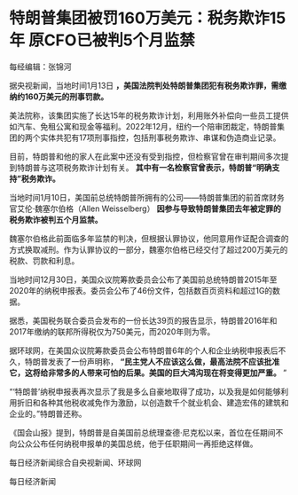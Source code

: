 # 特朗普集团被罚160万美元：税务欺诈15年 原CFO已被判5个月监禁

每经编辑：张锦河

据央视新闻，当地时间1月13日 **，美国法院判处特朗普集团犯有税务欺诈罪，需缴纳约160万美元的刑事罚款。**

美法院称，该集团实施了长达15年的税务欺诈计划，利用账外补偿向一些员工提供如汽车、免租公寓和现金等福利。2022年12月，纽约一个陪审团裁定，特朗普集团的两个实体共犯有17项刑事指控，包括刑事税务欺诈、串谋和伪造商业记录。

目前，特朗普和他的家人在此案中还没有受到指控，但检察官曾在审判期间多次提到特朗普与这项税务欺诈计划有关。
**其中有一名检察官曾表示，特朗普“明确支持”税务欺诈。**

当地时间1月10日，美国前总统特朗普所拥有的公司——特朗普集团的前首席财务官艾伦·魏塞尔伯格（Allen Weisselberg）
**因参与导致特朗普集团去年被定罪的税务欺诈被判五个月监禁。**

魏塞尔伯格此前面临多年监禁的判决，但根据认罪协议，他同意用作证配合调查的方式换取减刑。作为认罪协议的一部分，魏塞尔伯格已经交付了超过200万美元的税款、罚款和利息。

当地时间12月30日，美国众议院筹款委员会公布了美国前总统特朗普2015年至2020年的纳税申报表。委员会公布了46份文件，包括数百页资料和超过1G的数据。

据悉，美国税务联合委员会发布的一份长达39页的报告显示，特朗普2016年和2017年缴纳的联邦所得税仅为750美元，而2020年则为零。

据环球网，在美国众议院筹款委员会公布特朗普6年的个人和企业纳税申报表后不久，特朗普发表了一份声明称，
**“民主党人不应该这么做，最高法院不应该批准它，这将给非常多的人带来可怕的后果。美国的巨大鸿沟现在将变得更加严重。** ”

“‘特朗普’纳税申报表再次显示了我是多么自豪地取得了成功，以及我是如何能够利用折旧和各种其他税收减免作为激励，以创造数千个就业机会、建造宏伟的建筑和企业的。”特朗普还称。

《国会山报》提到，特朗普是自美国前总统理查德·尼克松以来，首位在任期间不向公众公布任何纳税申报单的美国总统，他于任职期间一再拒绝这样做。

每日经济新闻综合自央视新闻、环球网

每日经济新闻

